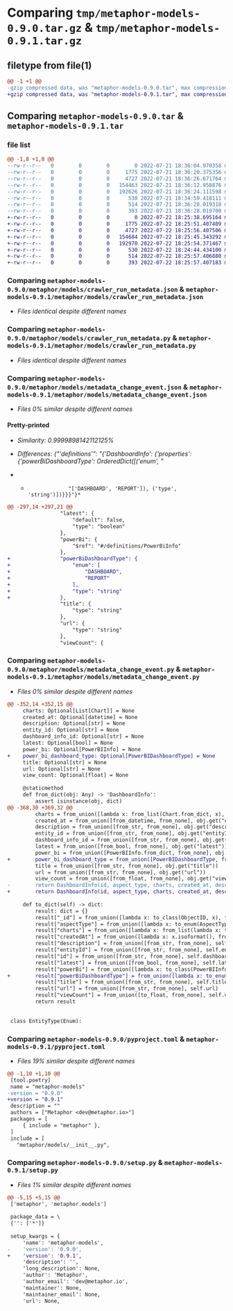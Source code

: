 # Comparing `tmp/metaphor-models-0.9.0.tar.gz` & `tmp/metaphor-models-0.9.1.tar.gz`

## filetype from file(1)

```diff
@@ -1 +1 @@
-gzip compressed data, was "metaphor-models-0.9.0.tar", max compression
+gzip compressed data, was "metaphor-models-0.9.1.tar", max compression
```

## Comparing `metaphor-models-0.9.0.tar` & `metaphor-models-0.9.1.tar`

### file list

```diff
@@ -1,8 +1,8 @@
--rw-r--r--   0        0        0        0 2022-07-21 18:36:04.970358 metaphor-models-0.9.0/metaphor/models/__init__.py
--rw-r--r--   0        0        0     1775 2022-07-21 18:36:20.375356 metaphor-models-0.9.0/metaphor/models/crawler_run_metadata.json
--rw-r--r--   0        0        0     4727 2022-07-21 18:36:26.671764 metaphor-models-0.9.0/metaphor/models/crawler_run_metadata.py
--rw-r--r--   0        0        0   154463 2022-07-21 18:36:12.958876 metaphor-models-0.9.0/metaphor/models/metadata_change_event.json
--rw-r--r--   0        0        0   192626 2022-07-21 18:36:24.111598 metaphor-models-0.9.0/metaphor/models/metadata_change_event.py
--rw-r--r--   0        0        0      530 2022-07-21 18:34:59.418111 metaphor-models-0.9.0/pyproject.toml
--rw-r--r--   0        0        0      514 2022-07-21 18:36:28.019318 metaphor-models-0.9.0/setup.py
--rw-r--r--   0        0        0      393 2022-07-21 18:36:28.019700 metaphor-models-0.9.0/PKG-INFO
+-rw-r--r--   0        0        0        0 2022-07-22 18:25:38.695164 metaphor-models-0.9.1/metaphor/models/__init__.py
+-rw-r--r--   0        0        0     1775 2022-07-22 18:25:51.407409 metaphor-models-0.9.1/metaphor/models/crawler_run_metadata.json
+-rw-r--r--   0        0        0     4727 2022-07-22 18:25:56.407506 metaphor-models-0.9.1/metaphor/models/crawler_run_metadata.py
+-rw-r--r--   0        0        0   154684 2022-07-22 18:25:45.343292 metaphor-models-0.9.1/metaphor/models/metadata_change_event.json
+-rw-r--r--   0        0        0   192970 2022-07-22 18:25:54.371467 metaphor-models-0.9.1/metaphor/models/metadata_change_event.py
+-rw-r--r--   0        0        0      530 2022-07-22 18:24:44.434100 metaphor-models-0.9.1/pyproject.toml
+-rw-r--r--   0        0        0      514 2022-07-22 18:25:57.406880 metaphor-models-0.9.1/setup.py
+-rw-r--r--   0        0        0      393 2022-07-22 18:25:57.407183 metaphor-models-0.9.1/PKG-INFO
```

### Comparing `metaphor-models-0.9.0/metaphor/models/crawler_run_metadata.json` & `metaphor-models-0.9.1/metaphor/models/crawler_run_metadata.json`

 * *Files identical despite different names*

### Comparing `metaphor-models-0.9.0/metaphor/models/crawler_run_metadata.py` & `metaphor-models-0.9.1/metaphor/models/crawler_run_metadata.py`

 * *Files identical despite different names*

### Comparing `metaphor-models-0.9.0/metaphor/models/metadata_change_event.json` & `metaphor-models-0.9.1/metaphor/models/metadata_change_event.json`

 * *Files 0% similar despite different names*

#### Pretty-printed

 * *Similarity: 0.9999898142112125%*

 * *Differences: {"'definitions'": "{'DashboardInfo': {'properties': {'powerBiDashboardType': OrderedDict([('enum', "*

 * *                  "['DASHBOARD', 'REPORT']), ('type', 'string')])}}}"}*

```diff
@@ -297,14 +297,21 @@
                 "latest": {
                     "default": false,
                     "type": "boolean"
                 },
                 "powerBi": {
                     "$ref": "#/definitions/PowerBiInfo"
                 },
+                "powerBiDashboardType": {
+                    "enum": [
+                        "DASHBOARD",
+                        "REPORT"
+                    ],
+                    "type": "string"
+                },
                 "title": {
                     "type": "string"
                 },
                 "url": {
                     "type": "string"
                 },
                 "viewCount": {
```

### Comparing `metaphor-models-0.9.0/metaphor/models/metadata_change_event.py` & `metaphor-models-0.9.1/metaphor/models/metadata_change_event.py`

 * *Files 0% similar despite different names*

```diff
@@ -352,14 +352,15 @@
     charts: Optional[List[Chart]] = None
     created_at: Optional[datetime] = None
     description: Optional[str] = None
     entity_id: Optional[str] = None
     dashboard_info_id: Optional[str] = None
     latest: Optional[bool] = None
     power_bi: Optional[PowerBIInfo] = None
+    power_bi_dashboard_type: Optional[PowerBIDashboardType] = None
     title: Optional[str] = None
     url: Optional[str] = None
     view_count: Optional[float] = None
 
     @staticmethod
     def from_dict(obj: Any) -> 'DashboardInfo':
         assert isinstance(obj, dict)
@@ -368,30 +369,32 @@
         charts = from_union([lambda x: from_list(Chart.from_dict, x), from_none], obj.get("charts"))
         created_at = from_union([from_datetime, from_none], obj.get("createdAt"))
         description = from_union([from_str, from_none], obj.get("description"))
         entity_id = from_union([from_str, from_none], obj.get("entityId"))
         dashboard_info_id = from_union([from_str, from_none], obj.get("id"))
         latest = from_union([from_bool, from_none], obj.get("latest"))
         power_bi = from_union([PowerBIInfo.from_dict, from_none], obj.get("powerBi"))
+        power_bi_dashboard_type = from_union([PowerBIDashboardType, from_none], obj.get("powerBiDashboardType"))
         title = from_union([from_str, from_none], obj.get("title"))
         url = from_union([from_str, from_none], obj.get("url"))
         view_count = from_union([from_float, from_none], obj.get("viewCount"))
-        return DashboardInfo(id, aspect_type, charts, created_at, description, entity_id, dashboard_info_id, latest, power_bi, title, url, view_count)
+        return DashboardInfo(id, aspect_type, charts, created_at, description, entity_id, dashboard_info_id, latest, power_bi, power_bi_dashboard_type, title, url, view_count)
 
     def to_dict(self) -> dict:
         result: dict = {}
         result["_id"] = from_union([lambda x: to_class(ObjectID, x), from_none], self.id)
         result["aspectType"] = from_union([lambda x: to_enum(AspectType, x), from_none], self.aspect_type)
         result["charts"] = from_union([lambda x: from_list(lambda x: to_class(Chart, x), x), from_none], self.charts)
         result["createdAt"] = from_union([lambda x: x.isoformat(), from_none], self.created_at)
         result["description"] = from_union([from_str, from_none], self.description)
         result["entityId"] = from_union([from_str, from_none], self.entity_id)
         result["id"] = from_union([from_str, from_none], self.dashboard_info_id)
         result["latest"] = from_union([from_bool, from_none], self.latest)
         result["powerBi"] = from_union([lambda x: to_class(PowerBIInfo, x), from_none], self.power_bi)
+        result["powerBiDashboardType"] = from_union([lambda x: to_enum(PowerBIDashboardType, x), from_none], self.power_bi_dashboard_type)
         result["title"] = from_union([from_str, from_none], self.title)
         result["url"] = from_union([from_str, from_none], self.url)
         result["viewCount"] = from_union([to_float, from_none], self.view_count)
         return result
 
 
 class EntityType(Enum):
```

### Comparing `metaphor-models-0.9.0/pyproject.toml` & `metaphor-models-0.9.1/pyproject.toml`

 * *Files 19% similar despite different names*

```diff
@@ -1,10 +1,10 @@
 [tool.poetry]
 name = "metaphor-models"
-version = "0.9.0"
+version = "0.9.1"
 description = ""
 authors = ["Metaphor <dev@metaphor.io>"]
 packages = [
     { include = "metaphor" },
 ]
 include = [
   "metaphor/models/__init__.py",
```

### Comparing `metaphor-models-0.9.0/setup.py` & `metaphor-models-0.9.1/setup.py`

 * *Files 1% similar despite different names*

```diff
@@ -5,15 +5,15 @@
 ['metaphor', 'metaphor.models']
 
 package_data = \
 {'': ['*']}
 
 setup_kwargs = {
     'name': 'metaphor-models',
-    'version': '0.9.0',
+    'version': '0.9.1',
     'description': '',
     'long_description': None,
     'author': 'Metaphor',
     'author_email': 'dev@metaphor.io',
     'maintainer': None,
     'maintainer_email': None,
     'url': None,
```

